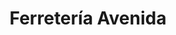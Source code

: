 ---
title: "Ferretería Avenida"
url: /las-torres-de-cotillas/ferreteria-avenida/
shop: Eisenwaren
---